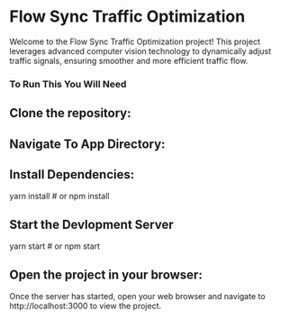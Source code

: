 <h1>Flow Sync Traffic Optimization</h1>
<p>Welcome to the Flow Sync Traffic Optimization project! This project leverages advanced computer vision technology to dynamically adjust traffic signals, ensuring smoother and more efficient traffic flow.</p>

<h3>To Run This You Will Need</h3>
<h2>Clone the repository:</h2>
<h2>Navigate To App Directory:</h2>
<h2>Install Dependencies:</h2>
<p>yarn install
# or
npm install
</p>
<h2>Start the Devlopment Server</h2>
<p>yarn start
# or
npm start
</p>
<h2>Open the project in your browser:</h2>
<p>Once the server has started, open your web browser and navigate to http://localhost:3000 to view the project.</p>

